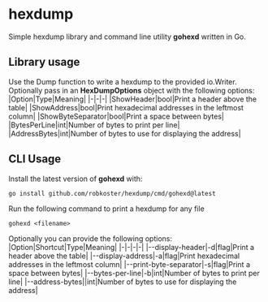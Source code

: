 # hexdump
Simple hexdump library and command line utility __gohexd__ written in Go.

## Library usage
Use the Dump function to write a hexdump to the provided io.Writer. Optionally pass in an __HexDumpOptions__ object with the following options:
|Option|Type|Meaning|
|-|-|-|
|ShowHeader|bool|Print a header above the table|
|ShowAddress|bool|Print hexadecimal addresses in the leftmost column|
|ShowByteSeparator|bool|Print a space between bytes|
|BytesPerLine|int|Number of bytes to print per line|
|AddressBytes|int|Number of bytes to use for displaying the address|

## CLI Usage
Install the latest version of __gohexd__ with:

```go install github.com/robkoster/hexdump/cmd/gohexd@latest```

Run the following command to print a hexdump for any file

```gohexd <filename>```

Optionally you can provide the following options:
|Option|Shortcut|Type|Meaning|
|-|-|-|-|
|--display-header|-d|flag|Print a header above the table|
|--display-address|-a|flag|Print hexadecimal addresses in the leftmost column|
|--print-byte-separator|-s|flag|Print a space between bytes|
|--bytes-per-line|-b|int|Number of bytes to print per line|
|--address-bytes||int|Number of bytes to use for displaying the address|